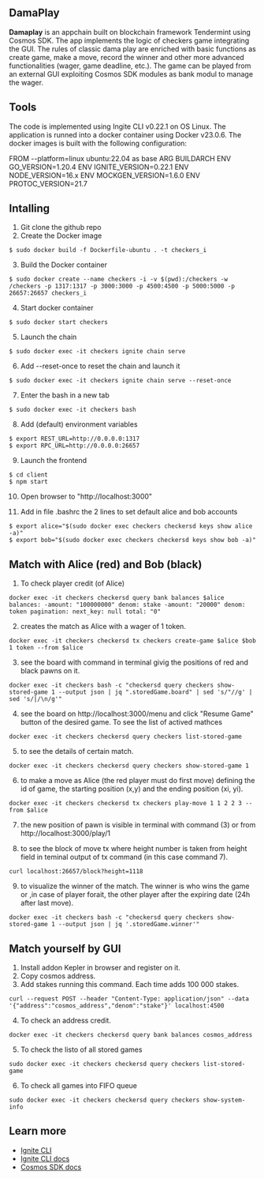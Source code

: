 ## DamaPlay

**Damaplay** is an appchain built on blockchain framework Tendermint using Cosmos SDK. The app implements the logic of checkers game integrating the GUI. The rules of classic dama play are enriched with basic functions as create game, make a move, record the winner and other more advanced functionalities (wager, game deadline, etc.). The game can be played from an external GUI exploiting Cosmos SDK modules as bank modul to manage the wager.
## Tools

The code is implemented using Ingite CLI v0.22.1 on OS Linux. The application is runned into a docker container using Docker v23.0.6. The docker images is built with the following configuration:

FROM --platform=linux ubuntu:22.04 as base ARG BUILDARCH ENV GO_VERSION=1.20.4 ENV IGNITE_VERSION=0.22.1 ENV NODE_VERSION=16.x ENV MOCKGEN_VERSION=1.6.0 ENV PROTOC_VERSION=21.7
## Intalling

1. Git clone the github repo
2. Create the Docker image
```
$ sudo docker build -f Dockerfile-ubuntu . -t checkers_i
```

3. Build the Docker container
```
$ sudo docker create --name checkers -i -v $(pwd):/checkers -w /checkers -p 1317:1317 -p 3000:3000 -p 4500:4500 -p 5000:5000 -p 26657:26657 checkers_i
```

4. Start docker container 
```
$ sudo docker start checkers
```

5. Launch the chain
```
$ sudo docker exec -it checkers ignite chain serve 
```

6. Add --reset-once to reset the chain and launch it
```
$ sudo docker exec -it checkers ignite chain serve --reset-once
```

7. Enter the bash in a new tab
```
$ sudo docker exec -it checkers bash
```

8. Add (default) environment variables
```
$ export REST_URL=http://0.0.0.0:1317 
$ export RPC_URL=http://0.0.0.0:26657
```

9. Launch the frontend
```
$ cd client 
$ npm start
```

10. Open browser to "http://localhost:3000"

11. Add in file .bashrc the 2 lines to set default alice and bob accounts
```
$ export alice="$(sudo docker exec checkers checkersd keys show alice -a)"
$ export bob="$(sudo docker exec checkers checkersd keys show bob -a)"
```

## Match with Alice (red) and Bob (black)

1. To check player credit (of Alice)
```
docker exec -it checkers checkersd query bank balances $alice balances: -amount: "100000000" denom: stake -amount: "20000" denom: token pagination: next_key: null total: "0"
```

2. creates the match as Alice with a wager of 1 token.
```
docker exec -it checkers checkersd tx checkers create-game $alice $bob 1 token --from $alice
```

3. see the board with command in terminal givig the positions of red and black pawns on it.
```
docker exec -it checkers bash -c "checkersd query checkers show-stored-game 1 --output json | jq ".storedGame.board" | sed 's/"//g' | sed 's/|/\n/g'"
```

 4. see the board on http://localhost:3000/menu and click "Resume Game" button of the desired game.
 To see the list of actived mathces
```
docker exec -it checkers checkersd query checkers list-stored-game 
```

5. to see the details of certain match.
```
docker exec -it checkers checkersd query checkers show-stored-game 1
```

6. to make a move as Alice (the red player must do first move) defining the id of game, the starting position (x,y) and the ending position (xi, yi).
```
docker exec -it checkers checkersd tx checkers play-move 1 1 2 2 3 --from $alice
```

7. the new position of pawn is visible in terminal with command (3) or from http://localhost:3000/play/1
    
8. to see the block of move tx where height number is taken from height field in teminal output of tx command (in this case command 7).
```
curl localhost:26657/block?height=1118
```

9. to visualize the winner of the match. The winner is who wins the game or ,in case of player forait, the other player after the expiring date (24h after last move).
```
docker exec -it checkers bash -c "checkersd query checkers show-stored-game 1 --output json | jq '.storedGame.winner'"
```

## Match yourself by GUI

 1. Install addon Kepler in browser and register on it.
 2. Copy cosmos address.
 3. Add stakes running this command. Each time adds 100 000 stakes.
```
curl --request POST --header "Content-Type: application/json" --data '{"address":"cosmos_address","denom":"stake"}' localhost:4500
```

4. To check an address credit.
```
docker exec -it checkers checkersd query bank balances cosmos_address
```
5. To check the listo of all stored games
```
sudo docker exec -it checkers checkersd query checkers list-stored-game
```
6. To check all games into FIFO queue
```
sudo docker exec -it checkers checkersd query checkers show-system-info
```

## Learn more

- [Ignite CLI](https://ignite.com/cli)
- [Ignite CLI docs](https://docs.ignite.com)
- [Cosmos SDK docs](https://docs.cosmos.network)
